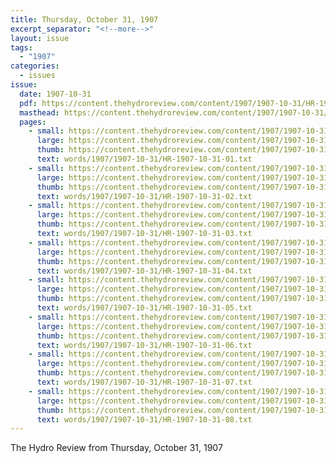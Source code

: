 ```yaml
---
title: Thursday, October 31, 1907
excerpt_separator: "<!--more-->"
layout: issue
tags:
  - "1907"
categories:
  - issues
issue:
  date: 1907-10-31
  pdf: https://content.thehydroreview.com/content/1907/1907-10-31/HR-1907-10-31.pdf
  masthead: https://content.thehydroreview.com/content/1907/1907-10-31/masthead/HR-1907-10-31.jpg
  pages:
    - small: https://content.thehydroreview.com/content/1907/1907-10-31/small/HR-1907-10-31-01.jpg
      large: https://content.thehydroreview.com/content/1907/1907-10-31/large/HR-1907-10-31-01.jpg
      thumb: https://content.thehydroreview.com/content/1907/1907-10-31/thumbnails/HR-1907-10-31-01.jpg
      text: words/1907/1907-10-31/HR-1907-10-31-01.txt
    - small: https://content.thehydroreview.com/content/1907/1907-10-31/small/HR-1907-10-31-02.jpg
      large: https://content.thehydroreview.com/content/1907/1907-10-31/large/HR-1907-10-31-02.jpg
      thumb: https://content.thehydroreview.com/content/1907/1907-10-31/thumbnails/HR-1907-10-31-02.jpg
      text: words/1907/1907-10-31/HR-1907-10-31-02.txt
    - small: https://content.thehydroreview.com/content/1907/1907-10-31/small/HR-1907-10-31-03.jpg
      large: https://content.thehydroreview.com/content/1907/1907-10-31/large/HR-1907-10-31-03.jpg
      thumb: https://content.thehydroreview.com/content/1907/1907-10-31/thumbnails/HR-1907-10-31-03.jpg
      text: words/1907/1907-10-31/HR-1907-10-31-03.txt
    - small: https://content.thehydroreview.com/content/1907/1907-10-31/small/HR-1907-10-31-04.jpg
      large: https://content.thehydroreview.com/content/1907/1907-10-31/large/HR-1907-10-31-04.jpg
      thumb: https://content.thehydroreview.com/content/1907/1907-10-31/thumbnails/HR-1907-10-31-04.jpg
      text: words/1907/1907-10-31/HR-1907-10-31-04.txt
    - small: https://content.thehydroreview.com/content/1907/1907-10-31/small/HR-1907-10-31-05.jpg
      large: https://content.thehydroreview.com/content/1907/1907-10-31/large/HR-1907-10-31-05.jpg
      thumb: https://content.thehydroreview.com/content/1907/1907-10-31/thumbnails/HR-1907-10-31-05.jpg
      text: words/1907/1907-10-31/HR-1907-10-31-05.txt
    - small: https://content.thehydroreview.com/content/1907/1907-10-31/small/HR-1907-10-31-06.jpg
      large: https://content.thehydroreview.com/content/1907/1907-10-31/large/HR-1907-10-31-06.jpg
      thumb: https://content.thehydroreview.com/content/1907/1907-10-31/thumbnails/HR-1907-10-31-06.jpg
      text: words/1907/1907-10-31/HR-1907-10-31-06.txt
    - small: https://content.thehydroreview.com/content/1907/1907-10-31/small/HR-1907-10-31-07.jpg
      large: https://content.thehydroreview.com/content/1907/1907-10-31/large/HR-1907-10-31-07.jpg
      thumb: https://content.thehydroreview.com/content/1907/1907-10-31/thumbnails/HR-1907-10-31-07.jpg
      text: words/1907/1907-10-31/HR-1907-10-31-07.txt
    - small: https://content.thehydroreview.com/content/1907/1907-10-31/small/HR-1907-10-31-08.jpg
      large: https://content.thehydroreview.com/content/1907/1907-10-31/large/HR-1907-10-31-08.jpg
      thumb: https://content.thehydroreview.com/content/1907/1907-10-31/thumbnails/HR-1907-10-31-08.jpg
      text: words/1907/1907-10-31/HR-1907-10-31-08.txt
---
```


The Hydro Review from Thursday, October 31, 1907

<!--more-->

